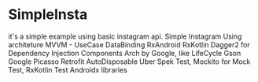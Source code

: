 # SimpleInsta
it's a simple example using basic instagram api. 
Simple Instagram Using architeture MVVM - UseCase
DataBinding
RxAndroid
RxKotlin
Dagger2 for Dependency Injection
Components Arch by Google, like LifeCycle
Gson Google
Picasso
Retrofit
AutoDisposable Uber
Spek Test, Mockito for Mock Test, RxKotlin Test
Androidx libraries
